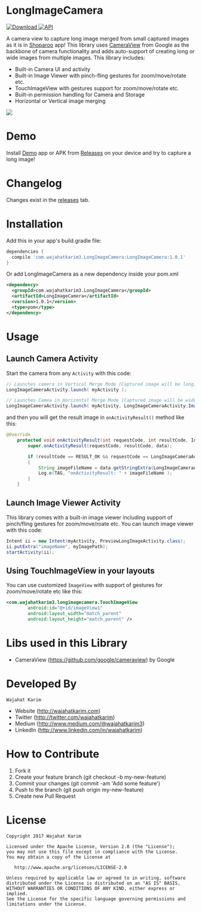 LongImageCamera
============
[ ![Download](https://api.bintray.com/packages/wajahatkarim3/LongImageCamera/com.wajahatkarim3.longimagecamera/images/download.svg) ](https://bintray.com/wajahatkarim3/LongImageCamera/com.wajahatkarim3.longimagecamera/_latestVersion) [![API](https://img.shields.io/badge/API-15%2B-blue.svg?style=flat)](https://android-arsenal.com/api?level=15)
 
A camera view to capture long image merged from small captured images as it is in [Shoparoo](https://play.google.com/store/apps/details?id=infoscout.shoparoo&hl=en) app! This library uses [CameraView](https://github.com/google/cameraview) from Google as the backbone of camera functionality and adds auto-support of creating long or wide images from multiple images. This library includes:
* Built-in Camera UI and activity
* Built-in Image Viewer with pinch-fling gestures for zoom/move/rotate etc.
* TouchImageView with gestures support for zoom/move/rotate etc.
* Built-in permission handling for Camera and Storage
* Horizontal or Vertical image merging

![](https://github.com/wajahatkarim3/LongImageCamera/blob/master/Art/demo.gif)

Demo
====
Install [Demo](https://github.com/wajahatkarim3/LongImageCamera/releases/download/1.0.1/LongImageCamera-v1.0.0.apk) app or APK from [Releases](https://github.com/wajahatkarim3/LongImageCamera/releases) on your device and try to capture a long image!

Changelog
=========
Changes exist in the [releases](https://github.com/wajahatkarim3/LongImageCamera/releases) tab.

Installation
============
Add this in your app's build.gradle file:
```groovy
dependencies {
  compile 'com.wajahatkarim3.LongImageCamera:LongImageCamera:1.0.1'
}
```
Or add LongImageCamera as a new dependency inside your pom.xml
```xml
<dependency>
  <groupId>com.wajahatkarim3.LongImageCamera</groupId>
  <artifactId>LongImageCamera</artifactId>
  <version>1.0.1</version>
  <type>pom</type>
</dependency>
```
Usage
=====
Launch Camera Activity
---
Start the camera from any ```Activity``` with this code:
```java
// Launches camera in Vertical Merge Mode (Captured image will be long)
LongImageCameraActivity.launch( myActivity );

// Launches Camea in Horizontal Merge Mode (Captured image will be wide)
LongImageCameraActivity.launch( myActivity, LongImageCameraActivity.ImageMergeMode.HORIZONTAL );
```
and then you will get the result image in ```onActivityResult()``` method like this:
```java
@Override
    protected void onActivityResult(int requestCode, int resultCode, Intent data) {
        super.onActivityResult(requestCode, resultCode, data);

        if (resultCode == RESULT_OK && requestCode == LongImageCameraActivity.LONG_IMAGE_RESULT_CODE && data != null)
        {
            String imageFileName = data.getStringExtra(LongImageCameraActivity.IMAGE_PATH_KEY);
            Log.e(TAG, "onActivityResult: " + imageFileName );
        }
    }
```
Launch Image Viewer Activity
---
This library comes with a built-in image viewer including support of pinch/fling gestures for zoom/move/roate etc. You can launch image viewer with this code:
```java
Intent ii = new Intent(myActivity, PreviewLongImageActivity.class);
ii.putExtra("imageName", myImagePath);
startActivity(ii);
```
Using TouchImageView in your layouts
---
You can use customized ```ImageView``` with support of gestures for zoom/move/rotate etc like this:
```xml
<com.wajahatkarim3.longimagecamera.TouchImageView
        android:id="@+id/imageView1"
        android:layout_width="match_parent"
        android:layout_height="match_parent" />
```
# Libs used in this Library
* CameraView (https://github.com/google/cameraview) by Google

Developed By
============
```
Wajahat Karim
```
- Website (http://wajahatkarim.com)
- Twitter (http://twitter.com/wajahatkarim)
- Medium (http://www.medium.com/@wajahatkarim3)
- LinkedIn (http://www.linkedin.com/in/wajahatkarim)

# How to Contribute
1. Fork it
2. Create your feature branch (git checkout -b my-new-feature)
3. Commit your changes (git commit -am 'Add some feature')
4. Push to the branch (git push origin my-new-feature)
5. Create new Pull Request

# License

    Copyright 2017 Wajahat Karim

    Licensed under the Apache License, Version 2.0 (the "License");
    you may not use this file except in compliance with the License.
    You may obtain a copy of the License at

       http://www.apache.org/licenses/LICENSE-2.0

    Unless required by applicable law or agreed to in writing, software
    distributed under the License is distributed on an "AS IS" BASIS,
    WITHOUT WARRANTIES OR CONDITIONS OF ANY KIND, either express or implied.
    See the License for the specific language governing permissions and
    limitations under the License.
